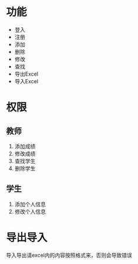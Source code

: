 # 功能

- 登入
- 注册
- 添加
- 删除
- 修改
- 查找
- 导出Excel
- 导入Excel

# 权限

## 教师

1. 添加成绩
2. 修改成绩
3. 查找学生
4. 删除学生

## 学生

1. 添加个人信息
2. 修改个人信息

# 导出导入

导入导出请excel内的内容按照格式来，否则会导致错误



